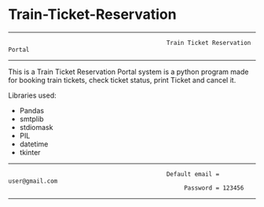 # Train-Ticket-Reservation

***********************************************************************************************************************************************************
                                                 Train Ticket Reservation Portal
***********************************************************************************************************************************************************

This is a Train Ticket Reservation Portal system is a python program made for booking train tickets, check ticket status, print Ticket and cancel it. 


Libraries used:
- Pandas
- smtplib
- stdiomask
- PIL
- datetime
- tkinter

***********************************************************************************************************************************************************
                                                 Default email = user@gmail.com
                                                      Password = 123456
***********************************************************************************************************************************************************
